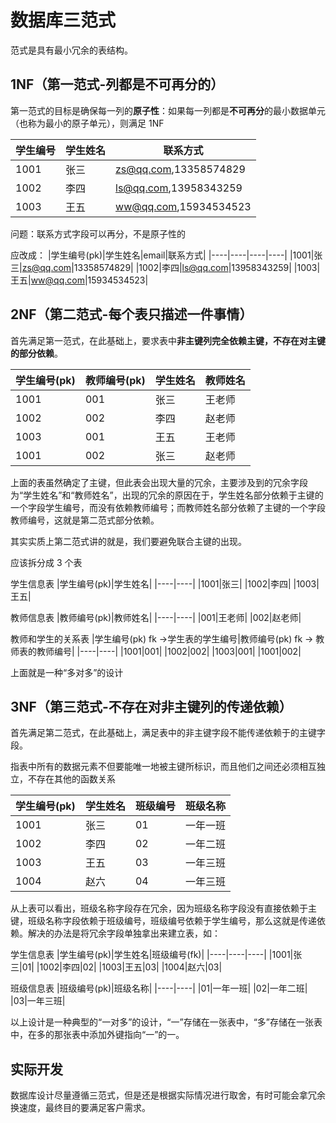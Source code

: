 # 数据库三范式
范式是具有最小冗余的表结构。

## 1NF（第一范式-列都是不可再分的）
第一范式的目标是确保每一列的**原子性**：如果每一列都是**不可再分**的最小数据单元（也称为最小的原子单元），则满足 1NF

|学生编号|学生姓名|联系方式|
|----|----|----|
|1001|张三|zs@qq.com,13358574829|
|1002|李四|ls@qq.com,13958343259|
|1003|王五|ww@qq.com,15934534523|

问题：联系方式字段可以再分，不是原子性的

应改成：
|学生编号(pk)|学生姓名|email|联系方式|
|----|----|----|----|
|1001|张三|zs@qq.com|13358574829|
|1002|李四|ls@qq.com|13958343259|
|1003|王五|ww@qq.com|15934534523|

## 2NF（第二范式-每个表只描述一件事情）
首先满足第一范式，在此基础上，要求表中**非主键列完全依赖主键，不存在对主键的部分依赖**。

|学生编号(pk)|教师编号(pk)|学生姓名|教师姓名|
|----|----|----|----|
|1001|001|张三|王老师|
|1002|002|李四|赵老师|
|1003|001|王五|王老师|
|1001|002|张三|赵老师|

上面的表虽然确定了主键，但此表会出现大量的冗余，主要涉及到的冗余字段为“学生姓名”和“教师姓名”，出现的冗余的原因在于，学生姓名部分依赖于主键的一个字段学生编号，而没有依赖教师编号；而教师姓名部分依赖了主键的一个字段教师编号，这就是第二范式部分依赖。

其实实质上第二范式讲的就是，我们要避免联合主键的出现。

应该拆分成 3 个表

学生信息表
|学生编号(pk)|学生姓名|
|----|----|
|1001|张三|
|1002|李四|
|1003|王五|

教师信息表
|教师编号(pk)|教师姓名|
|----|----|
|001|王老师|
|002|赵老师|

教师和学生的关系表
|学生编号(pk) fk ->学生表的学生编号|教师编号(pk) fk -> 教师表的教师编号|
|----|----|
|1001|001|
|1002|002|
|1003|001|
|1001|002|

上面就是一种“多对多”的设计

## 3NF（第三范式-不存在对非主键列的传递依赖）
首先满足第二范式，在此基础上，满足表中的非主键字段不能传递依赖于的主键字段。

指表中所有的数据元素不但要能唯一地被主键所标识，而且他们之间还必须相互独立，不存在其他的函数关系

|学生编号(pk)|学生姓名|班级编号|班级名称|
|----|----|----|----|
|1001|张三|01|一年一班|
|1002|李四|02|一年二班|
|1003|王五|03|一年三班|
|1004|赵六|04|一年三班|

从上表可以看出，班级名称字段存在冗余，因为班级名称字段没有直接依赖于主键，班级名称字段依赖于班级编号，班级编号依赖于学生编号，那么这就是传递依赖。解决的办法是将冗余字段单独拿出来建立表，如：

学生信息表
|学生编号(pk)|学生姓名|班级编号(fk)|
|----|----|----|
|1001|张三|01|
|1002|李四|02|
|1003|王五|03|
|1004|赵六|03|

班级信息表
|班级编号(pk)|班级名称|
|----|----|
|01|一年一班|
|02|一年二班|
|03|一年三班|

以上设计是一种典型的“一对多”的设计，“一”存储在一张表中，“多”存储在一张表中，在多的那张表中添加外键指向“一”的一。

## 实际开发
数据库设计尽量遵循三范式，但是还是根据实际情况进行取舍，有时可能会拿冗余换速度，最终目的要满足客户需求。





